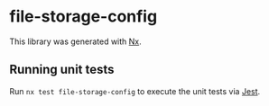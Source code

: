 # file-storage-config

This library was generated with [Nx](https://nx.dev).

## Running unit tests

Run `nx test file-storage-config` to execute the unit tests via [Jest](https://jestjs.io).
